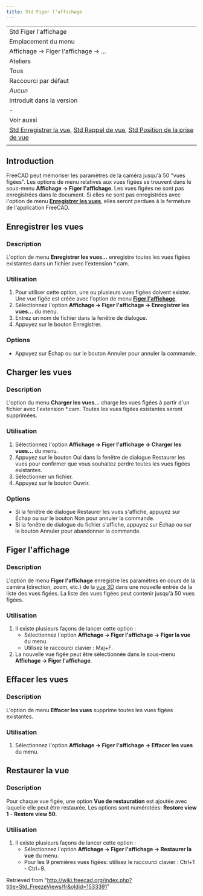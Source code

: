 ```yaml
---
title: Std Figer l'affichage
---
```

|  |
| --- |
| Std Figer l'affichage |
| Emplacement du menu |
| Affichage → Figer l'affichage → ... |
| Ateliers |
| Tous |
| Raccourci par défaut |
| *Aucun* |
| Introduit dans la version |
| - |
| Voir aussi |
| [Std Enregistrer la vue](/Std_StoreWorkingView/fr "Std StoreWorkingView/fr"), [Std Rappel de vue](/Std_RecallWorkingView/fr "Std RecallWorkingView/fr"), [Std Position de la prise de vue](/Std_ViewIvIssueCamPos/fr "Std ViewIvIssueCamPos/fr") |
|  |

## Introduction

FreeCAD peut mémoriser les paramètres de la caméra jusqu'à 50 "vues figées". Les options de menu relatives aux vues figées se trouvent dans le sous-menu **Affichage → Figer l'affichage**. Les vues figées ne sont pas enregistrées dans le document. Si elles ne sont pas enregistrées avec l'option de menu **[Enregistrer les vues](#Enregistrer_les_vues)**, elles seront perdues à la fermeture de l'application FreeCAD.

## Enregistrer les vues

### Description

L'option de menu **Enregistrer les vues...** enregistre toutes les vues figées existantes dans un fichier avec l'extension \*.cam.

### Utilisation

1. Pour utiliser cette option, une ou plusieurs vues figées doivent exister. Une vue figée est créée avec l'option de menu **[Figer l'affichage](#Figer_l.27affichage)**.
2. Sélectionnez l'option **Affichage → Figer l'affichage → Enregistrer les vues...** du menu.
3. Entrez un nom de fichier dans la fenêtre de dialogue.
4. Appuyez sur le bouton Enregistrer.

### Options

* Appuyez sur Échap ou sur le bouton Annuler pour annuler la commande.

## Charger les vues

### Description

L'option du menu **Charger les vues...** charge les vues figées à partir d'un fichier avec l'extension \*.cam. Toutes les vues figées existantes seront supprimées.

### Utilisation

1. Sélectionnez l'option **Affichage → Figer l'affichage → Charger les vues...** du menu.
2. Appuyez sur le bouton Oui dans la fenêtre de dialogue Restaurer les vues pour confirmer que vous souhaitez perdre toutes les vues figées existantes.
3. Sélectionner un fichier.
4. Appuyez sur le bouton Ouvrir.

### Options

* Si la fenêtre de dialogue Restaurer les vues s'affiche, appuyez sur Échap ou sur le bouton Non pour annuler la commande.
* Si la fenêtre de dialogue du fichier s'affiche, appuyez sur Échap ou sur le bouton Annuler pour abandonner la commande.

## Figer l'affichage

### Description

L'option de menu **Figer l'affichage** enregistre les paramètres en cours de la caméra (direction, zoom, etc.) de la [vue 3D](/3D_view/fr "3D view/fr") dans une nouvelle entrée de la liste des vues figées. La liste des vues figées peut contenir jusqu'à 50 vues figées.

### Utilisation

1. Il existe plusieurs façons de lancer cette option :
   * Sélectionnez l'option **Affichage → Figer l'affichage → Figer la vue** du menu.
   * Utilisez le raccourci clavier : Maj+F.
2. La nouvelle vue figée peut être sélectionnée dans le sous-menu **Affichage → Figer l'affichage**.

## Effacer les vues

### Description

L'option de menu **Effacer les vues** supprime toutes les vues figées existantes.

### Utilisation

1. Sélectionnez l'option **Affichage → Figer l'affichage → Effacer les vues** du menu.

## Restaurer la vue

### Description

Pour chaque vue figée, une option **Vue de restauration** est ajoutée avec laquelle elle peut être restaurée. Les options sont numérotées: **Restore view 1** - **Restore view 50**.

### Utilisation

1. Il existe plusieurs façons de lancer cette option :
   * Sélectionnez l'option **Affichage → Figer l'affichage → Restaurer la vue** du menu.
   * Pour les 9 premières vues figées: utilisez le raccourci clavier : Ctrl+1 - Ctrl+9.

Retrieved from "<http://wiki.freecad.org/index.php?title=Std_FreezeViews/fr&oldid=1533391>"